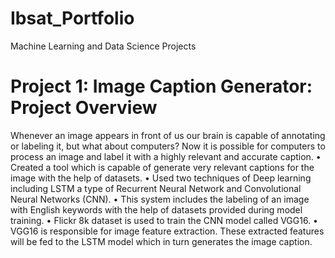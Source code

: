 # Ibsat_Portfolio
Machine Learning and Data Science Projects
# Project 1: Image Caption Generator: Project Overview
Whenever an image appears in front of us our brain is capable of annotating or labeling it, but what about computers?
Now it is possible for computers to process an image and label it with a highly relevant and accurate caption.
• Created a tool which is capable of generate very relevant captions for the image with the help of datasets.
• Used two techniques of Deep learning including LSTM a type of Recurrent Neural Network and Convolutional Neural Networks (CNN).
• This system includes the labeling of an image with English keywords with the help of datasets provided during model training.
• Flickr 8k dataset is used to train the CNN model called VGG16.
• VGG16 is responsible for image feature extraction. These extracted features will be fed to the LSTM model which in turn generates the image caption.
